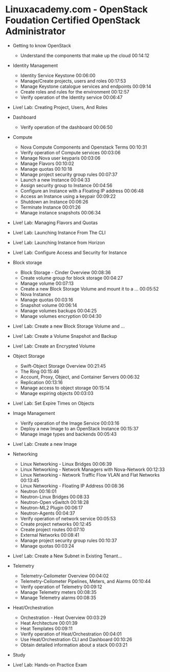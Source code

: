 Linuxacademy.com - OpenStack Foudation Certified OpenStack Administrator
========================================================================

* Getting to know OpenStack
  - Understand the components that make up the cloud  00:14:12

* Identity Management
  - Identity Service Keystone  00:06:00
  - Manage/Create projects, users and roles  00:17:53
  - Manage Keystone catalogue services and endpoints  00:09:14
  - Create roles and rules for the environment  00:12:57
  - Verify operation of the Identity service  00:06:47
  
* Live! Lab: Creating Project, Users, And Roles

* Dashboard
  - Verify operation of the dashboard  00:06:50
  
* Compute
  - Nova Compute Components and Openstack Terms  00:10:31
  - Verify operation of Compute services 00:03:06
  - Manage Nova user keyparis  00:03:06
  - Manage Flavors  00:10:02
  - Manage quotas  00:10:18
  - Manage project security group rules  00:07:37
  - Launch a new Instance  00:04:33
  - Assign security group to Instance  00:04:56
  - Configure an Instance with a Floating IP address  00:06:48
  - Access an Instance using a keypair  00:09:22
  - Shutdown an Instance  00:06:26
  - Terminate Instance  00:01:26
  - Manage instance snapshots  00:06:34
  
* Live! Lab: Managing Flavors and Quotas
* Live! Lab: Launching Instance From The CLI
* Live! Lab: Launching Instance from Horizon
* Live! Lab: Configure Access and Security for Instance

* Block storage
  - Block Storage - Cinder Overview 00:08:36
  - Create volume group for block storage 00:04:27
  - Manage volume  00:07:13
  - Create a new Block Storage Volume and mount it to a ...  00:05:52
  - Nova Instance
  - Manage quotas  00:03:16
  - Snapshot volume  00:06:14
  - Manage volumes backups  00:04:25
  - Manage volumes encryption  00:04:30
  
* Live! Lab: Create a new Block Storage Volume and ...
* Live! Lab: Create a Volume Snapshot and Backup
* Live! Lab: Create an Encrypted Volume

* Object Storage
  - Swift-Object Storage Overview  00:21:45
  - The Ring  00:15:46
  - Account, Proxy, Object, and Container Servers  00:06:32
  - Replication  00:13:16
  - Manage access to object storage  00:15:14
  - Manage expiring objects  00:03:03
  
* Live! Lab: Set Expire Times on Objects

* Image Management
  - Verify operation of the Image Service  00:03:16
  - Deploy a new Image to an OpenStack Instance  00:15:37
  - Manage image types and backends  00:05:43
  
* Live! Lab: Create a new Image

* Networking
  - Linux Networking - Linux Bridges  00:06:39
  - Linux Networking - Network Managers with Nova-Network  00:12:33
  - Linux Networking - Network Traffic Flow VLAN and Flat Networks  00:13:45
  - Linux Networking - Floating IP Address  00:08:36
  - Neutron  00:16:01
  - Neutron-Linux Bridges  00:08:33
  - Neutron-Open vSwitch  00:18:28
  - Neutron-ML2 Plugin  00:06:17
  - Neutron-Agents  00:04:37
  - Verify operation of network service  00:05:53
  - Create project networks  00:12:45
  - Create project routes  00:07:10
  - External Networks  00:08:41
  - Manage project security group rules  00:10:37
  - Manage quotas  00:03:24
  
* Live! Lab: Create a New Subnet in Existing Tenant...

* Telemetry
  - Telemetry-Ceilometer Overview 00:04:02
  - Telemetry-Ceilometer Pipelines, Meters, and Alarms  00:10:44
  - Verify operation of Telemetry  00:09:12
  - Manage Telemetry meters  00:08:35
  - Manage Telemetry alarms  00:08:35

* Heat/Orchestration
  - Orchestration - Heat Overview 00:03:29
  - Heat Architecture  00:01:39
  - Heat Templates  00:09:11
  - Verify operation of Heat/Orchestration  00:04:01
  - Use Heat/Orchestration CLI and Dashboard  00:10:26
  - Obtain detailed information about a stack  00:03:21
  
* Study
* Live! Lab: Hands-on Practice Exam